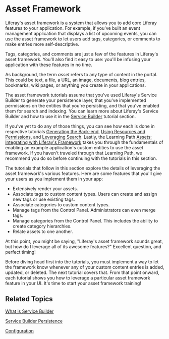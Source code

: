 # Asset Framework [](id=asset-framework)

Liferay's asset framework is a system that allows you to add core Liferay 
features to your application. For example, if you've built an event management
application that displays a list of upcoming events, you can use the asset
framework to let users add tags, categories, or comments to make entries more
self-descriptive. 

Tags, categories, and comments are just a few of the features in Liferay's
asset framework. You'll also find it easy to use: you'll be infusing your
application with these features in no time. 

As background, the term *asset* refers to any type of content in the portal.
This could be text, a file, a URL, an image, documents, blog entries, bookmarks,
wiki pages, or anything you create in your applications. 

The asset framework tutorials assume that you've used Liferay's Service Builder
to generate your persistence layer, that you've implemented permissions on the
entities that you're persisting, and that you've enabled them for search and
indexing. You can learn more about Liferay's Service Builder and how to use it
in the
[Service Builder](/develop/tutorials/-/knowledge_base/7-0/service-builder)
tutorial section.

If you've yet to do any of those things, you can see how each is done
in respective tutorials
[Generating the Back-end](/develop/tutorials/-/knowledge_base/7-0/generating-the-back-end),
[Using Resources and Permissions](/develop/tutorials/-/knowledge_base/7-0/using-resources-and-permissions),
and
[Leveraging Search](/develop/tutorials/-/knowledge_base/7-0/leveraging-search). 
Lastly, the Learning Path
[Assets: Integrating with Liferay's Framework](/develop/tutorials/-/knowledge_base/7-0/assets-integrating-with-liferays-framework)
takes you through the fundamentals of enabling an example application's custom
entities to use the asset framework. If you haven't traveled through that
Learning Path, we recommend you do so before continuing with the tutorials in
this section.

The tutorials that follow in this section explore the details of leveraging the
asset framework's various features. Here are some features that you'll give your
users as you implement them in your app: 

-  Extensively render your assets.
-  Associate tags to custom content types. Users can create and assign new
   tags or use existing tags. 
-  Associate categories to custom content types. 
-  Manage tags from the Control Panel. Administrators can even merge tags. 
-  Manage categories from the Control Panel. This includes the ability to
   create category hierarchies. 
-  Relate assets to one another. 
<!-- 
-  Associate comments with assets.
-  Rate assets, using a five star rating system. 
-  Assign social bookmarks to assets. Bookmark types include tweets, Facebook
   likes, and +1 (Google Plus). 
-  Add custom fields to assets. 
-  Flag an asset's content as inappropriate. 
-  Track the number of times an asset is viewed. 
-  Integrate workflow with assets. 
- Publish asset content using the Asset Publisher portlet. The Asset Publisher
   lets you publish dynamic asset lists or manually selected asset lists. It
   can also show an asset summary view with a link to the full view.
-->

At this point, you might be saying, "Liferay's asset framework sounds great, but
how do I leverage all of its awesome features?" Excellent question, and perfect
timing! 

Before diving head first into the tutorials, you must implement a way to let the
framework know whenever any of your custom content entries is added, updated, or
deleted. The next tutorial covers that. From that point onward, each tutorial
shows you how to leverage a particular asset framework feature in your UI.
It's time to start your asset framework training!

## Related Topics [](id=related-topics)

[What is Service Builder](/develop/tutorials/-/knowledge_base/7-0/what-is-service-builder)

[Service Builder Persistence](/develop/tutorials/-/knowledge_base/7-0/service-builder-persistence)

[Configuration](/develop/tutorials/-/knowledge_base/7-0/configuration)
